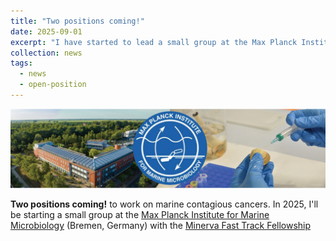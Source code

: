 ```yaml
---
title: "Two positions coming!"
date: 2025-09-01
excerpt: "I have started to lead a small group at the Max Planck Institute for Marine Microbiology and I have funding to hire a PostDoc and a PhD student. Get in touch if you are interested! <img src='/images/news/MPIMM-BruzosLab.png'> "
collection: news
tags:
  - news
  - open-position
---
```


<img src='/images/news/MPIMM-BruzosLab.png'>  

**Two positions coming!** to work on marine contagious cancers. In 2025, I'll be starting a small group at the [Max Planck Institute for Marine Microbiology](https://www.mpi-bremen.de/en/Home.html) (Bremen, Germany) with the [Minerva Fast Track Fellowship](https://www.mpg.de/21667923/minerva-fast-track-programme)
